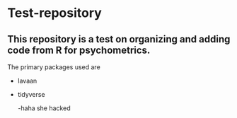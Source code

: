# Test-repository

## This repository is a test on organizing and adding code from R for psychometrics.

The primary packages used are 
- lavaan
- tidyverse

  -haha she hacked
